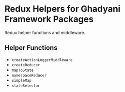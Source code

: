 # Redux Helpers for Ghadyani Framework Packages
Redux helper functions and middleware.

## Helper Functions
- `createActionLoggerMiddleware`
- `createReducer`
- `mapToState`
- `namespaceReducer`
- `simpleMap`
- `stateSelector`
